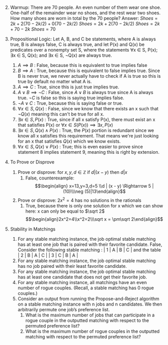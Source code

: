 2. Warmup: There are 70 people. An even number of them wear one shoe. One-half of the remainder wear no shoes, and the rest wear two shoes. How many shoes are worn in total by the 70 people?
		Answer: 
			 $Shoes = 2k + 2(70-2k/2) + 0(70-2k/2)$
			$Shoes = 2k + 2(70-2k/2)$
			$Shoes = 2k + 70 - 2k$
			$Shoes = 70$
 3.  Propositional Logic: Let A, B, and C be statements, where A is always true, B is always false, C is always true, and let P(x) and Q(x) be predicates over a nonempty set S, where the statements ∀x ∈ S, P(x); ∃x ∈ S, Q(x); and ∃x ∈ S, ¬Q(x) are always true.
	 1.  $A \implies B$ : 
			 False, because this is equivalent to true implies false
	 2. $B \implies A$ : 
			 True, because this is equivalent to false implies true. Since B is never true, we never actually have to check if A is true so this is true by default no matter what A is.
	 1. $A \implies C$ : 
			 True, since this is just true implies true.
	 1. $A\vee B\implies\neg C$ : 
			 False, since $A\vee B$ is always true since A is always true. $\neg C$ is false so this is saying true implies false.
	 1. $\neg A \vee C$ : 
			 True, because this is saying false or true.
	 1. $\forall x \in S, Q(x)$ : 
			 False, since we know that there exists an x such that $\neg Q(x)$ meaning this can't be true for all x.
	 1. $\exists x \in S,P(x)$ : 
			 True, since if all x satisfy P(x), there must exist an x that satisfies P(x) or $\forall x \in S(P(x)) \implies \exists x,P(x)$
	 1. $\exists x \in S, Q(x) \wedge P(x)$ : 
			 True, the $P(x)$ portion is redundant since we know all x satisfies this requirement. That means we're just looking for an x that satisfies $Q(x)$ which we know exists.
	 1. $\forall x \in S, Q(x) \vee P(x)$ : 
			 True; this is even easier to prove since statement 8 implies statement 9, meaning this is right by extension.
 1. To Prove or Disprove
	 1. Prove or disprove: for $x,y,d \in \mathbb{Z}$ if $d | (x-y)$ then $d | x$  
		 1. False, counterexample: $$\begin{align} x=13,y=3,d=5 \\d | (x - y) \Rightarrow 5 | (10)\\\neg (5)|13\end{align}$$
	2. Prove or disprove:  $2x^2=4$ has no solutions in the rationals
		1. True, because there is only one solution for x which we can show here: x can only be equal to $\sqrt 2$ $$\begin{align}2x^2=4\\x^2=2\\\sqrt x = \pm\sqrt 2\end{align}$$

 2. Stability in Matchings
	 1. For any stable matching instance, the job optimal stable matching has at least one job that is paired with their favorite candidate.
			 False, Consider the following stable matching : 
			 | 1   | A   | B   | C   | and the table 
			 | 2   | B   | A   | C   |
			 | 3   | C   | B   | A   |
	 1. For any stable matching instance, the job optimal stable matching has no job paired with their least favorite candidate.
	 2. For any stable matching instance, the job optimal stable matching has at least one candidate that does not get their favorite job.
	 3. For any stable matching instance, all matchings have an even number of rogue couples. (Recall, a stable matching has 0 rogue couples.)
	 4. Consider an output from running the Propose-and-Reject algorithm on a stable matching instance with n jobs and n candidates. We then arbitrarily permute one job’s preference list.
		 1. What is the maximum number of jobs that can participate in a rogue couple in the outputted matching with respect to the permuted preference list?
		 2. What is the maximum number of rogue couples in the outputted matching with respect to the permuted preference list?
